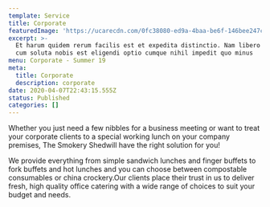 ```yaml
---
template: Service
title: Corporate
featuredImage: 'https://ucarecdn.com/0fc38080-ed9a-4baa-be6f-146bee247c1b/'
excerpt: >-
  Et harum quidem rerum facilis est et expedita distinctio. Nam libero tempore,
  cum soluta nobis est eligendi optio cumque nihil impedit quo minus
menu: Corporate - Summer 19
meta:
  title: Corporate
  description: corporate
date: 2020-04-07T22:43:15.555Z
status: Published
categories: []
---
```


Whether you just need a few nibbles for a business meeting or want to treat your corporate clients to a special working lunch on your company premises, The Smokery Shedwill have the right solution for you!

We provide everything from simple sandwich lunches and finger buffets to fork buffets and hot lunches and you can choose between compostable consumables or china crockery.Our clients place their trust in us to deliver fresh, high quality office catering with a wide range of choices to suit your budget and needs.
